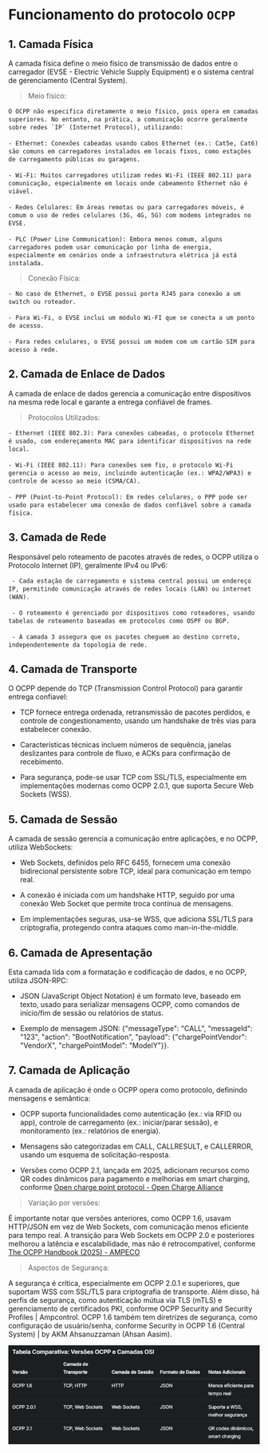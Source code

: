 # Funcionamento do protocolo `OCPP`


## 1. Camada Física

A camada física define o meio físico de transmissão de dados entre o carregador (EVSE - Electric Vehicle Supply Equipment) e o sistema central de gerenciamento (Central System).

> Meio físico:

    O OCPP não especifica diretamente o meio físico, pois opera em camadas superiores. No entanto, na prática, a comunicação ocorre geralmente sobre redes `IP` (Internet Protocol), utilizando:
    
    - Ethernet: Conexões cabeadas usando cabos Ethernet (ex.: Cat5e, Cat6) são comuns em carregadores instalados em locais fixos, como estações de carregamento públicas ou garagens.

    - Wi-Fi: Muitos carregadores utilizam redes Wi-Fi (IEEE 802.11) para comunicação, especialmente em locais onde cabeamento Ethernet não é viável.

    - Redes Celulares: Em áreas remotas ou para carregadores móveis, é comum o uso de redes celulares (3G, 4G, 5G) com modems integrados no EVSE.

    - PLC (Power Line Communication): Embora menos comum, alguns carregadores podem usar comunicação por linha de energia, especialmente em cenários onde a infraestrutura elétrica já está instalada.

> Conexão Física: 

    - No caso de Ethernet, o EVSE possui porta RJ45 para conexão a um switch ou roteador.

    - Para Wi-Fi, o EVSE inclui um módulo Wi-FI que se conecta a um ponto de acesso.

    - Para redes celulares, o EVSE possui um modem com um cartão SIM para acesso à rede.

## 2. Camada de Enlace de Dados

A camada de enlace de dados gerencia a comunicação entre dispositivos na mesma rede local e garante a entrega confiável de frames.

> Protocolos Utilizados:

    - Ethernet (IEEE 802.3): Para conexões cabeadas, o protocolo Ethernet é usado, com endereçamento MAC para identificar dispositivos na rede local.

    - Wi-Fi (IEEE 802.11): Para conexões sem fio, o protocolo Wi-Fi gerencia o acesso ao meio, incluindo autenticação (ex.: WPA2/WPA3) e controle de acesso ao meio (CSMA/CA).

    - PPP (Point-to-Point Protocol): Em redes celulares, o PPP pode ser usado para estabelecer uma conexão de dados confiável sobre a camada física.


## 3. Camada de Rede

Responsável pelo roteamento de pacotes através de redes, o OCPP utiliza o Protocolo Internet (IP), geralmente IPv4 ou IPv6:

     - Cada estação de carregamento e sistema central possui um endereço IP, permitindo comunicação através de redes locais (LAN) ou internet (WAN).

     - O roteamento é gerenciado por dispositivos como roteadores, usando tabelas de roteamento baseadas em protocolos como OSPF ou BGP.

     - A camada 3 assegura que os pacotes cheguem ao destino correto, independentemente da topologia de rede.


## 4. Camada de Transporte

O OCPP depende do TCP (Transmission Control Protocol) para garantir entrega confiavel:

- TCP fornece entrega ordenada, retransmissão de pacotes perdidos, e controle de congestionamento, usando um handshake de três vias para estabelecer conexão.


- Características técnicas incluem números de sequência, janelas deslizantes para controle de fluxo, e ACKs para confirmação de recebimento.


- Para segurança, pode-se usar TCP com SSL/TLS, especialmente em implementações modernas como OCPP 2.0.1, que suporta Secure Web Sockets (WSS).


## 5. Camada de Sessão


A camada de sessão gerencia a comunicação entre aplicações, e no OCPP, utiliza WebSockets:

- Web Sockets, definidos pelo RFC 6455, fornecem uma conexão bidirecional persistente sobre TCP, ideal para comunicação em tempo real.


- A conexão é iniciada com um handshake HTTP, seguido por uma conexão Web Socket que permite troca contínua de mensagens.


- Em implementações seguras, usa-se WSS, que adiciona SSL/TLS para criptografia, protegendo contra ataques como man-in-the-middle.


## 6. Camada de Apresentação 

Esta camada lida com a formatação e codificação de dados, e no OCPP, utiliza JSON-RPC:


- JSON (JavaScript Object Notation) é um formato leve, baseado em texto, usado para serializar mensagens OCPP, como comandos de início/fim de sessão ou relatórios de status.


- Exemplo de mensagem JSON: {"messageType": "CALL", "messageId": "123", "action": "BootNotification", "payload": {"chargePointVendor": "VendorX", "chargePointModel": "ModelY"}}.


## 7. Camada de Aplicação


A camada de aplicação é onde o OCPP opera como protocolo, definindo mensagens e semântica:

- OCPP suporta funcionalidades como autenticação (ex.: via RFID ou app), controle de carregamento (ex.: iniciar/parar sessão), e monitoramento (ex.: relatórios de energia).


- Mensagens são categorizadas em CALL, CALLRESULT, e CALLERROR, usando um esquema de solicitação-resposta.


- Versões como OCPP 2.1, lançada em 2025, adicionam recursos como QR codes dinâmicos para pagamento e melhorias em smart charging, conforme [Open charge point protocol - Open Charge Alliance](https://openchargealliance.org/protocols/open-charge-point-protocol/)


> Variação por versões:

É importante notar que versões anteriores, como OCPP 1.6, usavam HTTP/JSON em vez de Web Sockets, com comunicação menos eficiente para tempo real. A transição para Web Sockets em OCPP 2.0 e posteriores melhorou a latência e escalabilidade, mas não é retrocompatível, conforme [The OCPP Handbook (2025) - AMPECO](https://www.ampeco.com/guides/complete-ocpp-guide/)

> Aspectos de Segurança:

A segurança é crítica, especialmente em OCPP 2.0.1 e superiores, que suportam WSS com SSL/TLS para criptografia de transporte. Além disso, há perfis de segurança, como autenticação mútua via TLS (mTLS) e gerenciamento de certificados PKI, conforme OCPP Security and Security Profiles | Ampcontrol. OCPP 1.6 também tem diretrizes de segurança, como configuração de usuário/senha, conforme Security in OCPP 1.6 (Central System) | by AKM Ahsanuzzaman (Ahsan Aasim).

![compare-table](/docs/compare-table.png)